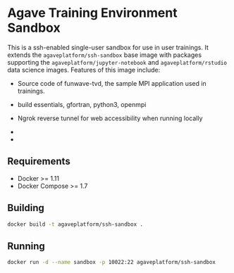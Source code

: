# Agave Training Environment Sandbox

This is a ssh-enabled single-user sandbox for use in user trainings. It extends the `agaveplatform/ssh-sandbox` base image with packages supporting the `agaveplatform/jupyter-notebook` and `agaveplatform/rstudio` data science images. Features of this image include:

* Source code of funwave-tvd, the sample MPI application used in trainings.
* build essentials, gfortran, python3, openmpi
* Ngrok reverse tunnel for web accessibility when running locally
* 

* 
## Requirements

* Docker >= 1.11
* Docker Compose >= 1.7
 
## Building

``` bash
docker build -t agaveplatform/ssh-sandbox .
```  

## Running

``` bash
docker run -d --name sandbox -p 10022:22 agaveplatform/ssh-sandbox
```
